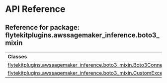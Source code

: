 # API Reference

## Reference for package: flytekitplugins.awssagemaker_inference.boto3_mixin

| Classes  |
| :------------- |
| [flytekitplugins.awssagemaker_inference.boto3_mixin.Boto3ConnectorMixin](flytekitplugins_awssagemaker_inference_boto3_mixin_boto3connectormixin) |
| [flytekitplugins.awssagemaker_inference.boto3_mixin.CustomException](flytekitplugins_awssagemaker_inference_boto3_mixin_customexception) |
